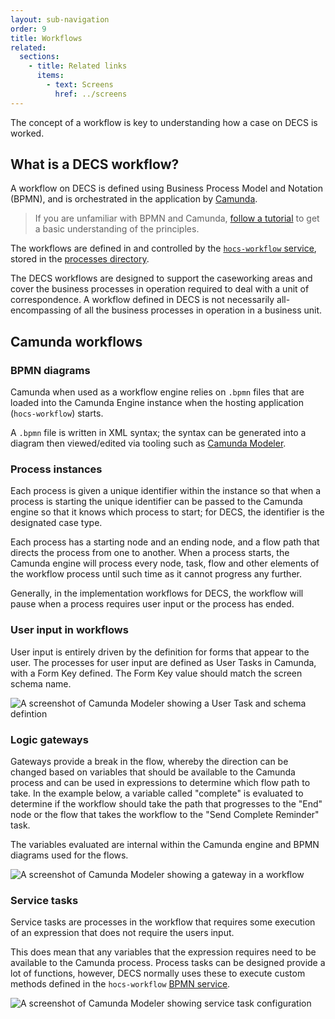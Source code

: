 ```yaml
---
layout: sub-navigation
order: 9
title: Workflows
related:
  sections:
    - title: Related links
      items:
        - text: Screens
          href: ../screens
---
```


The concept of a workflow is key to understanding how a case on DECS is worked.

## What is a DECS workflow?
A workflow on DECS is defined using Business Process Model and Notation (BPMN), and is orchestrated in the application by [Camunda](https://camunda.com/).

> If you are unfamiliar with BPMN and Camunda, [follow a tutorial](https://camunda.com/bpmn/) to get a basic understanding of the principles.

The workflows are defined in and controlled by the [`hocs-workflow` service](https://github.com/UKHomeOffice/hocs-workflow/), stored in the [processes directory](https://github.com/UKHomeOffice/hocs-workflow/tree/main/src/main/resources/processes).

The DECS workflows are designed to support the caseworking areas and cover the business processes in operation required to deal with a unit of correspondence. A workflow defined in DECS is not necessarily all-encompassing of all the business processes in operation in a business unit. 


## Camunda workflows

### BPMN diagrams
Camunda when used as a workflow engine relies on `.bpmn` files that are loaded into the Camunda Engine instance when the hosting application (`hocs-workflow`) starts.

A `.bpmn` file is written in XML syntax; the syntax can be generated into a diagram then viewed/edited via tooling such as [Camunda Modeler](https://camunda.com/download/modeler/).

### Process instances
Each process is given a unique identifier within the instance so that when a process is starting the unique identifier can be passed to the Camunda engine so that it knows which process to start; for DECS, the identifier is the designated case type.

Each process has a starting node and an ending node, and a flow path that directs the process from one to another. When a process starts, the Camunda engine will process every node, task, flow and other elements of the workflow process until such time as it cannot progress any further. 

Generally, in the implementation workflows for DECS, the workflow will pause when a process requires user input or the process has ended.

### User input in workflows
User input is entirely driven by the definition for forms that appear to the user. The processes for user input are defined as User Tasks in Camunda, with a Form Key defined. The Form Key value should match the screen schema name.

![A screenshot of Camunda Modeler showing a User Task and schema defintion](../assets/images/camunda-form-key.png "A screenshot of Camunda Modeler showing a User Task and schema definition")

### Logic gateways
Gateways provide a break in the flow, whereby the direction can be changed based on variables that should be available to the Camunda process and can be used in expressions to determine which flow path to take. In the example below, a variable called "complete" is evaluated to determine if the workflow should take the path that progresses to the "End" node or the flow that takes the workflow to the "Send Complete Reminder" task.

The variables evaluated are internal within the Camunda engine and BPMN diagrams used for the flows.

![A screenshot of Camunda Modeler showing a gateway in a workflow](../assets/images/camunda-gateway.png "A screenshot of Camunda Modeler showing a gateway in a workflow")

### Service tasks
Service tasks are processes in the workflow that requires some execution of an expression that does not require the users input.

This does mean that any variables that the expression requires need to be available to the Camunda process. Process tasks can be designed provide a lot of functions, however, DECS normally uses these to execute custom methods defined in the `hocs-workflow` [BPMN service](https://github.com/UKHomeOffice/hocs-workflow/blob/main/src/main/java/uk/gov/digital/ho/hocs/workflow/BpmnService.java).

![A screenshot of Camunda Modeler showing service task configuration](../assets/images/camunda-bpmn-service.png "A screenshot of Camunda Modeler showing service task configuration")

